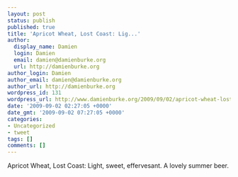 ```yaml
---
layout: post
status: publish
published: true
title: 'Apricot Wheat, Lost Coast: Lig...'
author:
  display_name: Damien
  login: Damien
  email: damien@damienburke.org
  url: http://damienburke.org
author_login: Damien
author_email: damien@damienburke.org
author_url: http://damienburke.org
wordpress_id: 131
wordpress_url: http://www.damienburke.org/2009/09/02/apricot-wheat-lost-coast-lig/
date: '2009-09-02 02:27:05 +0000'
date_gmt: '2009-09-02 07:27:05 +0000'
categories:
- Uncategorized
- tweet
tags: []
comments: []
---
```

<p>Apricot Wheat, Lost Coast: Light, sweet, effervesant. A lovely summer beer.</p>
